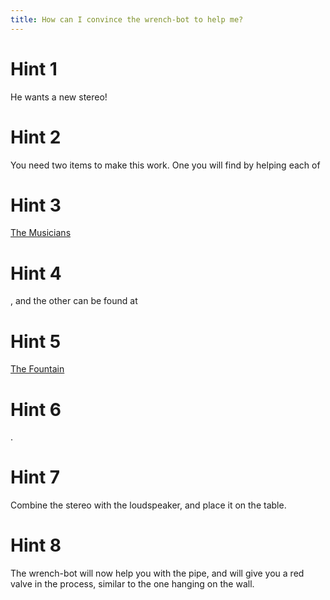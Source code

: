 ```yaml
---
title: How can I convince the wrench-bot to help me?
---
```

# Hint 1
He wants a new stereo!

# Hint 2
You need two items to make this work. One you will find by helping each of 

# Hint 3
[The Musicians][687]

# Hint 4
, and the other can be found at

# Hint 5
[The Fountain][504]

# Hint 6
.

# Hint 7
Combine the stereo with the loudspeaker, and place it on the table.

# Hint 8
The wrench-bot will now help you with the pipe, and will give you a red valve in the process, similar to the one hanging on the wall.

<!-- INTERNAL LINKS -->
[687]: /00687/index.md
[504]: /00504/index.md
